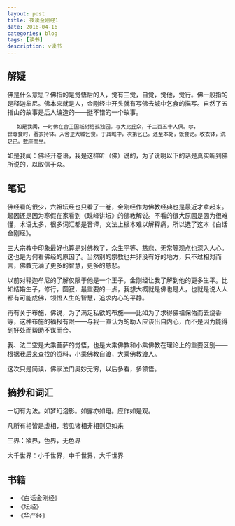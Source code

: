```yaml
---
layout: post
title: 夜读金刚经1
date: 2016-04-16
categories: blog
tags: [读书]
description: v读书
---
```

## 解疑

佛是什么意思？佛指的是觉悟后的人，觉有三觉，自觉，觉他，觉行。佛一般指的是释迦牟尼。佛本来就是人，金刚经中开头就有写佛去城中乞食的描写。自然了五指山的故事是后人编造的——挺不错的一个故事。
```
   如是我闻，一时佛在舍卫国祇树给孤独园。与大比丘众，千二百五十人俱。尔，
世尊食时，著衣持钵。入舍卫大城乞食。于其城中，次第乞已。还至本处，饭食讫。收衣钵，洗足已。敷座而坐。

```

如是我闻：佛经开卷语，我是这样听（佛）说的，为了说明以下的话是真实听到佛所说的，以取信于众。

## 笔记
佛经看的很少，六祖坛经也只看了一卷，金刚经作为佛教经典也是最近才拿起来。起因还是因为寒假在家看到《珠峰讲坛》的佛教解说。不看的很大原因是因为很难懂，术语太多，很多词汇都是音译，文法上根本难以解释痛，所以选了这本《白话金刚经》。

三大宗教中印象最好也算是对佛教了，众生平等、慈悲、无常等观点也深入人心。这也是为何看佛经的原因了。当然别的宗教也并非没有好的地方，只不过相对而言，佛教充满了更多的智慧，更多的慈悲。

以前对释迦牟尼的了解仅限于他是一个王子，金刚经让我了解到他的更多生平。比如结婚生子，修行，圆寂，最重要的一点，我想大概就是佛也是人，也就是说人人都有可能成佛，领悟人生的智慧，追求内心的平静。

再有关于布施，佛说，为了满足私欲的布施——比如为了求得佛祖保佑而去烧香等，这种布施的福报有限——与我一直认为的助人应该出自内心，而不是因为能得到好处而帮助不谋而合。

我、法二空是大乘菩萨的觉悟，也是大乘佛教和小乘佛教在理论上的重要区别——根据我后来查找的资料，小乘佛教自渡，大乘佛教渡人。

这次只是简读，佛家法门奥妙无穷，以后多看，多领悟。

## 摘抄和词汇

一切有为法。如梦幻泡影。如露亦如电。应作如是观。

凡所有相皆是虚相，若见诸相非相则见如来

三界：欲界，色界，无色界

大千世界：小千世界，中千世界，大千世界

## 书籍

* 《白话金刚经》
* 《坛经》
* 《华严经》
